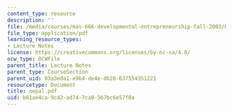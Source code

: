 ```yaml
---
content_type: resource
description: ''
file: /media/courses/mas-666-developmental-entrepreneurship-fall-2003/b61ae4ca9c42ad747ca0567bc6e57f0a_nepal.pdf
file_type: application/pdf
learning_resource_types:
- Lecture Notes
license: https://creativecommons.org/licenses/by-nc-sa/4.0/
ocw_type: OCWFile
parent_title: Lecture Notes
parent_type: CourseSection
parent_uid: 03a3eda1-e9b4-de4e-db28-637554351221
resourcetype: Document
title: nepal.pdf
uid: b61ae4ca-9c42-ad74-7ca0-567bc6e57f0a
---
```

